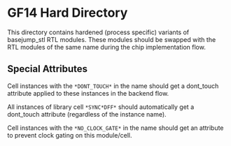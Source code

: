 # GF14 Hard Directory

This directory contains hardened (process specific) variants of basejump_stl
RTL modules. These modules should be swapped with the RTL modules of the same
name during the chip implementation flow.

## Special Attributes

Cell instances with the `*DONT_TOUCH*` in the name should get a dont_touch
attribute applied to these instances in the backend flow.

All instances of library cell `*SYNC*DFF*` should automatically get a dont_touch
attribute (regardless of the instance name).

Cell instances with the `*NO_CLOCK_GATE*` in the name should get an attribute
to prevent clock gating on this module/cell.

